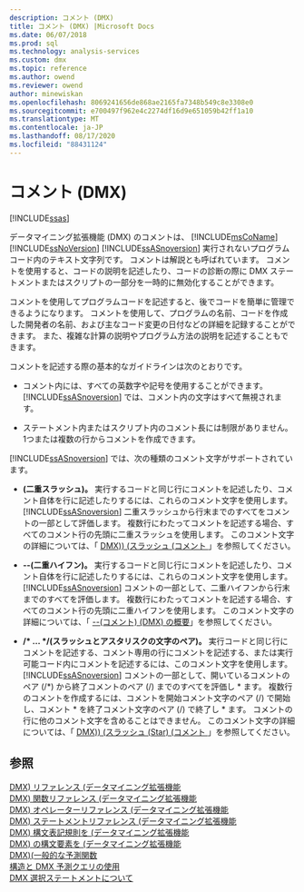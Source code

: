 ```yaml
---
description: コメント (DMX)
title: コメント (DMX) |Microsoft Docs
ms.date: 06/07/2018
ms.prod: sql
ms.technology: analysis-services
ms.custom: dmx
ms.topic: reference
ms.author: owend
ms.reviewer: owend
author: minewiskan
ms.openlocfilehash: 8069241656de868ae2165fa7348b549c8e3308e0
ms.sourcegitcommit: e700497f962e4c2274df16d9e651059b42ff1a10
ms.translationtype: MT
ms.contentlocale: ja-JP
ms.lasthandoff: 08/17/2020
ms.locfileid: "88431124"
---
```

# <a name="comments-dmx"></a>コメント (DMX)
[!INCLUDE[ssas](../includes/applies-to-version/ssas.md)]

  データマイニング拡張機能 (DMX) のコメントは、 [!INCLUDE[msCoName](../includes/msconame-md.md)] [!INCLUDE[ssNoVersion](../includes/ssnoversion-md.md)] [!INCLUDE[ssASnoversion](../includes/ssasnoversion-md.md)] 実行されないプログラムコード内のテキスト文字列です。 コメントは解説とも呼ばれています。 コメントを使用すると、コードの説明を記述したり、コードの診断の際に DMX ステートメントまたはスクリプトの一部分を一時的に無効化することができます。  
  
 コメントを使用してプログラムコードを記述すると、後でコードを簡単に管理できるようになります。 コメントを使用して、プログラムの名前、コードを作成した開発者の名前、および主なコード変更の日付などの詳細を記録することができます。 また、複雑な計算の説明やプログラム方法の説明を記述することもできます。  
  
 コメントを記述する際の基本的なガイドラインは次のとおりです。  
  
-   コメント内には、すべての英数字や記号を使用することができます。 [!INCLUDE[ssASnoversion](../includes/ssasnoversion-md.md)] では、コメント内の文字はすべて無視されます。  
  
-   ステートメント内またはスクリプト内のコメント長には制限がありません。 1つまたは複数の行からコメントを作成できます。  
  
 [!INCLUDE[ssASnoversion](../includes/ssasnoversion-md.md)] では、次の種類のコメント文字がサポートされています。  
  
-   **(二重スラッシュ)。** 実行するコードと同じ行にコメントを記述したり、コメント自体を行に記述したりするには、これらのコメント文字を使用します。 [!INCLUDE[ssASnoversion](../includes/ssasnoversion-md.md)] 二重スラッシュから行末までのすべてをコメントの一部として評価します。 複数行にわたってコメントを記述する場合、すべてのコメント行の先頭に二重スラッシュを使用します。 このコメント文字の詳細については、「 [DMX&#41;&#41; &#40;スラッシュ &#40;コメント ](../dmx/double-slash-comment-dmx.md)」を参照してください。  
  
-   **--(二重ハイフン)。** 実行するコードと同じ行にコメントを記述したり、コメント自体を行に記述したりするには、これらのコメント文字を使用します。 [!INCLUDE[ssASnoversion](../includes/ssasnoversion-md.md)] コメントの一部として、二重ハイフンから行末までのすべてを評価します。 複数行にわたってコメントを記述する場合、すべてのコメント行の先頭に二重ハイフンを使用します。 このコメント文字の詳細については、「 [--&#40;コメント&#41; &#40;DMX&#41; の概要](../dmx/comment-dmx-summary.md)」を参照してください。  
  
-   **/\* ... \*/(スラッシュとアスタリスクの文字のペア)。** 実行コードと同じ行にコメントを記述する、コメント専用の行にコメントを記述する、または実行可能コード内にコメントを記述するには、このコメント文字を使用します。 [!INCLUDE[ssASnoversion](../includes/ssasnoversion-md.md)] コメントの一部として、開いているコメントのペア (/*) から終了コメントのペア (/) までのすべてを評価し \* ます。 複数行のコメントを作成するには、コメントを開始コメント文字のペア (/) で開始し、コメント \* を終了コメント文字のペア (/) で終了し \* ます。 コメントの行に他のコメント文字を含めることはできません。 このコメント文字の詳細については、「 [DMX&#41;&#41; &#40;スラッシュ (Star) &#40;コメント ](../dmx/slash-star-comment-dmx.md)」を参照してください。  
  
## <a name="see-also"></a>参照  
 [DMX&#41; リファレンス &#40;データマイニング拡張機能](../dmx/data-mining-extensions-dmx-reference.md)   
 [DMX&#41; 関数リファレンス &#40;データマイニング拡張機能](../dmx/data-mining-extensions-dmx-function-reference.md)   
 [DMX&#41; オペレーターリファレンス &#40;データマイニング拡張機能](../dmx/data-mining-extensions-dmx-operator-reference.md)   
 [DMX&#41; ステートメントリファレンス &#40;データマイニング拡張機能](../dmx/data-mining-extensions-dmx-statements.md)   
 [DMX&#41; 構文表記規則を &#40;データマイニング拡張機能](../dmx/data-mining-extensions-dmx-syntax-conventions.md)   
 [DMX&#41; の構文要素を &#40;データマイニング拡張機能](../dmx/data-mining-extensions-dmx-syntax-elements.md)   
 [DMX&#41;&#40;一般的な予測関数 ](../dmx/general-prediction-functions-dmx.md)   
 [構造と DMX 予測クエリの使用](../dmx/structure-and-usage-of-dmx-prediction-queries.md)   
 [DMX 選択ステートメントについて](../dmx/understanding-the-dmx-select-statement.md)  
  
  
